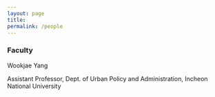 ```yaml
---
layout: page
title: 
permalink: /people
---
```


### Faculty
Wookjae Yang

Assistant Professor, Dept. of Urban Policy and Administration, Incheon National University

